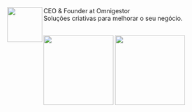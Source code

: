 <img align="left" width="80" src="https://omnigestor.com/images/logo.png">

<dl>
  <dt>CEO & Founder at Omnigestor</dt>
  <dd>Soluções criativas para melhorar o seu negócio.</dd>
</dl>

<br>

<div style="display: inline_block">
<img height="160em" src="https://github-readme-stats.vercel.app/api?username=dimersonmartins&show_icons=true&theme=nord"/>
<img height="160em" src="https://github-readme-stats-eight-theta.vercel.app/api/top-langs/?username=dimersonmartins&layout=compact&langs_count=8&theme=nord"/>
</div>

